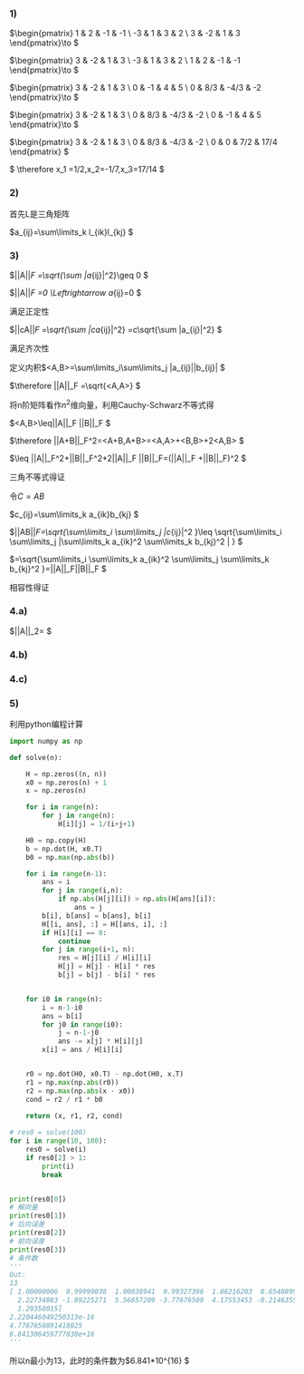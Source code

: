 ### 1)

$\begin{pmatrix} 1 & 2 & -1 & -1 \\ -3 & 1 & 3 & 2 \\ 3 & -2 & 1 & 3 \end{pmatrix}\to  $

$\begin{pmatrix} 3 & -2 & 1 & 3  \\ -3 & 1 & 3 & 2 \\ 1 & 2 & -1 & -1 \end{pmatrix}\to  $

$\begin{pmatrix} 3 & -2 & 1 & 3  \\ 0 & -1 & 4 & 5 \\ 0 & 8/3 & -4/3 & -2 \end{pmatrix}\to  $

$\begin{pmatrix} 3 & -2 & 1 & 3  \\ 0 & 8/3 & -4/3 & -2 \\ 0 & -1 & 4 & 5 \end{pmatrix}\to  $

$\begin{pmatrix} 3 & -2 & 1 & 3  \\ 0 & 8/3 & -4/3 & -2 \\ 0 & 0 & 7/2 & 17/4 \end{pmatrix}  $

$ \therefore x_1 =1/2,x_2=-1/7,x_3=17/14 $



### 2)

首先L是三角矩阵

$a_{ij}=\sum\limits_k l_{ik}l_{kj}  $





### 3)

$||A||_F =\sqrt{\sum |a_{ij}|^2}\geq 0 $

$||A||_F =0 \Leftrightarrow a_{ij}=0 $

满足正定性

$||cA||_F =\sqrt{\sum |ca_{ij}|^2} =c\sqrt{\sum |a_{ij}|^2} $

满足齐次性

定义内积$<A,B>=\sum\limits_i\sum\limits_j |a_{ij}||b_{ij}| $

$\therefore ||A||_F =\sqrt{<A,A>} $

将n阶矩阵看作$n^2$维向量，利用Cauchy-Schwarz不等式得

$<A,B>\leq||A||_F ||B||_F $

$\therefore ||A+B||_F^2=<A+B,A+B>=<A,A>+<B,B>+2<A,B> $

$\leq ||A||_F^2+||B||_F^2+2||A||_F ||B||_F=(||A||_F +||B||_F)^2 $

三角不等式得证

令$C=AB$

$c_{ij}=\sum\limits_k a_{ik}b_{kj} $

$||AB||_F=\sqrt{\sum\limits_i \sum\limits_j |c_{ij}|^2 }\leq \sqrt{\sum\limits_i \sum\limits_j |\sum\limits_k a_{ik}^2 \sum\limits_k b_{kj}^2 | } $

$=\sqrt{\sum\limits_i \sum\limits_k a_{ik}^2 \sum\limits_j  \sum\limits_k b_{kj}^2 }=||A||_F||B||_F $

相容性得证



### 4.a)

$||A||_2= $



### 4.b)



### 4.c)



### 5)

利用python编程计算

```python
import numpy as np

def solve(n):

    H = np.zeros((n, n))
    x0 = np.zeros(n) + 1
    x = np.zeros(n)

    for i in range(n):
        for j in range(n):
            H[i][j] = 1/(i+j+1)

    H0 = np.copy(H)
    b = np.dot(H, x0.T)
    b0 = np.max(np.abs(b))

    for i in range(n-1):
        ans = i
        for j in range(i,n):
            if np.abs(H[j][i]) > np.abs(H[ans][i]):
                ans = j
        b[i], b[ans] = b[ans], b[i]
        H[[i, ans], :] = H[[ans, i], :]
        if H[i][i] == 0:
            continue
        for j in range(i+1, n):
            res = H[j][i] / H[i][i]
            H[j] = H[j] - H[i] * res
            b[j] = b[j] - b[i] * res


    for i0 in range(n):
        i = n-1-i0
        ans = b[i]
        for j0 in range(i0):
            j = n-1-j0
            ans -= x[j] * H[i][j]
        x[i] = ans / H[i][i]


    r0 = np.dot(H0, x0.T) - np.dot(H0, x.T)
    r1 = np.max(np.abs(r0))
    r2 = np.max(np.abs(x - x0))
    cond = r2 / r1 * b0
    
    return (x, r1, r2, cond)

# res0 = solve(100)
for i in range(10, 100):
    res0 = solve(i)
    if res0[2] > 1:
        print(i)
        break


print(res0[0])
# 解向量
print(res0[1])
# 后向误差
print(res0[2])
# 前向误差
print(res0[3])
# 条件数
'''
Out:
13
[ 1.00000006  0.99999038  1.00038941  0.99327396  1.06216203  0.65488996
  2.22734083 -1.89225271  5.56657209 -3.77676509  4.17553453 -0.21463552
  1.20350015]
2.220446049250313e-16
4.7767650891418025
6.841306459777838e+16
'''
```

所以n最小为13，此时的条件数为$6.841*10^{16} $

